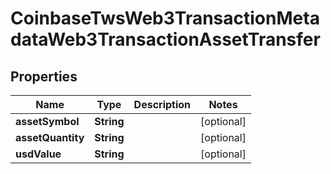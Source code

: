 
# CoinbaseTwsWeb3TransactionMetadataWeb3TransactionAssetTransfer

## Properties
Name | Type | Description | Notes
------------ | ------------- | ------------- | -------------
**assetSymbol** | **String** |  |  [optional]
**assetQuantity** | **String** |  |  [optional]
**usdValue** | **String** |  |  [optional]



